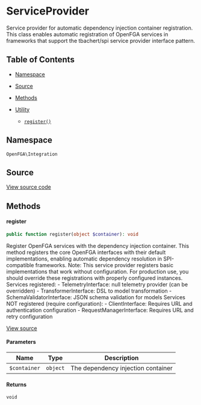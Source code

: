 # ServiceProvider

Service provider for automatic dependency injection container registration. This class enables automatic registration of OpenFGA services in frameworks that support the tbachert/spi service provider interface pattern.

## Table of Contents

- [Namespace](#namespace)
- [Source](#source)
- [Methods](#methods)

- [Utility](#utility)
  - [`register()`](#register)

## Namespace

`OpenFGA\Integration`

## Source

[View source code](https://github.com/evansims/openfga-php/blob/main/src/Integration/ServiceProvider.php)

## Methods

#### register

```php
public function register(object $container): void

```

Register OpenFGA services with the dependency injection container. This method registers the core OpenFGA interfaces with their default implementations, enabling automatic dependency resolution in SPI-compatible frameworks. Note: This service provider registers basic implementations that work without configuration. For production use, you should override these registrations with properly configured instances. Services registered: - TelemetryInterface: null telemetry provider (can be overridden) - TransformerInterface: DSL to model transformation - SchemaValidatorInterface: JSON schema validation for models Services NOT registered (require configuration): - ClientInterface: Requires URL and authentication configuration - RequestManagerInterface: Requires URL and retry configuration

[View source](https://github.com/evansims/openfga-php/blob/main/src/Integration/ServiceProvider.php#L46)

#### Parameters

| Name         | Type     | Description                        |
| ------------ | -------- | ---------------------------------- |
| `$container` | `object` | The dependency injection container |

#### Returns

`void`
